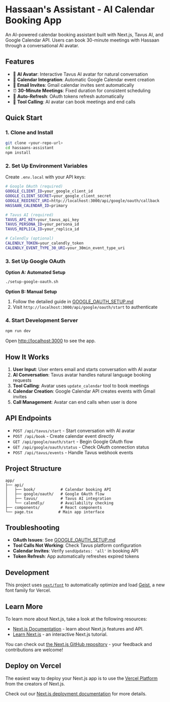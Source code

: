 # Hassaan's Assistant - AI Calendar Booking App

An AI-powered calendar booking assistant built with Next.js, Tavus AI, and Google Calendar API. Users can book 30-minute meetings with Hassaan through a conversational AI avatar.

## Features

- 🤖 **AI Avatar**: Interactive Tavus AI avatar for natural conversation
- 📅 **Calendar Integration**: Automatic Google Calendar event creation
- 📧 **Email Invites**: Gmail calendar invites sent automatically
- ⏰ **30-Minute Meetings**: Fixed duration for consistent scheduling
- 🔄 **Auto-Refresh**: OAuth tokens refresh automatically
- 🎯 **Tool Calling**: AI avatar can book meetings and end calls

## Quick Start

### 1. Clone and Install

```bash
git clone <your-repo-url>
cd hassaans-assistant
npm install
```

### 2. Set Up Environment Variables

Create `.env.local` with your API keys:

```bash
# Google OAuth (required)
GOOGLE_CLIENT_ID=your_google_client_id
GOOGLE_CLIENT_SECRET=your_google_client_secret
GOOGLE_REDIRECT_URI=http://localhost:3000/api/google/oauth/callback
HASSAAN_CALENDAR_ID=primary

# Tavus AI (required)
TAVUS_API_KEY=your_tavus_api_key
TAVUS_PERSONA_ID=your_persona_id
TAVUS_REPLICA_ID=your_replica_id

# Calendly (optional)
CALENDLY_TOKEN=your_calendly_token
CALENDLY_EVENT_TYPE_30_URI=your_30min_event_type_uri
```

### 3. Set Up Google OAuth

**Option A: Automated Setup**
```bash
./setup-google-oauth.sh
```

**Option B: Manual Setup**
1. Follow the detailed guide in [GOOGLE_OAUTH_SETUP.md](./GOOGLE_OAUTH_SETUP.md)
2. Visit `http://localhost:3000/api/google/oauth/start` to authenticate

### 4. Start Development Server

```bash
npm run dev
```

Open [http://localhost:3000](http://localhost:3000) to see the app.

## How It Works

1. **User Input**: User enters email and starts conversation with AI avatar
2. **AI Conversation**: Tavus avatar handles natural language booking requests
3. **Tool Calling**: Avatar uses `update_calendar` tool to book meetings
4. **Calendar Creation**: Google Calendar API creates events with Gmail invites
5. **Call Management**: Avatar can end calls when user is done

## API Endpoints

- `POST /api/tavus/start` - Start conversation with AI avatar
- `POST /api/book` - Create calendar event directly
- `GET /api/google/oauth/start` - Begin Google OAuth flow
- `GET /api/google/oauth/status` - Check OAuth connection status
- `POST /api/tavus/events` - Handle Tavus webhook events

## Project Structure

```
app/
├── api/
│   ├── book/           # Calendar booking API
│   ├── google/oauth/   # Google OAuth flow
│   ├── tavus/          # Tavus AI integration
│   └── calendly/       # Availability checking
├── components/         # React components
└── page.tsx           # Main app interface
```

## Troubleshooting

- **OAuth Issues**: See [GOOGLE_OAUTH_SETUP.md](./GOOGLE_OAUTH_SETUP.md)
- **Tool Calls Not Working**: Check Tavus platform configuration
- **Calendar Invites**: Verify `sendUpdates: 'all'` in booking API
- **Token Refresh**: App automatically refreshes expired tokens

## Development

This project uses [`next/font`](https://nextjs.org/docs/app/building-your-application/optimizing/fonts) to automatically optimize and load [Geist](https://vercel.com/font), a new font family for Vercel.

## Learn More

To learn more about Next.js, take a look at the following resources:

- [Next.js Documentation](https://nextjs.org/docs) - learn about Next.js features and API.
- [Learn Next.js](https://nextjs.org/learn) - an interactive Next.js tutorial.

You can check out [the Next.js GitHub repository](https://github.com/vercel/next.js) - your feedback and contributions are welcome!

## Deploy on Vercel

The easiest way to deploy your Next.js app is to use the [Vercel Platform](https://vercel.com/new?utm_medium=default-template&filter=next.js&utm_source=create-next-app&utm_campaign=create-next-app-readme) from the creators of Next.js.

Check out our [Next.js deployment documentation](https://nextjs.org/docs/app/building-your-application/deploying) for more details.
